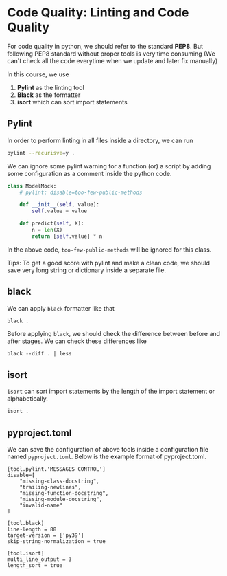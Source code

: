 # Code Quality: Linting and Code Quality

For code quality in python, we should refer to the standard **PEP8**. But following PEP8 standard without proper tools is very time consuming (We can't check all the code everytime when we update and later fix manually)

In this course, we use 

1. **Pylint** as the linting tool
2. **Black** as the formatter
3. **isort** which can sort import statements

## Pylint

In order to perform linting in all files inside a directory, we can run

```bash
pylint --recurisve=y .
```

We can ignore some pylint warning for a function (or) a script by adding some configuration as a comment inside the python code.

```python
class ModelMock:
    # pylint: disable=too-few-public-methods

    def __init__(self, value):
        self.value = value

    def predict(self, X):
        n = len(X)
        return [self.value] * n
```

In the above code, `too-few-public-methods` will be ignored for this class.

Tips: To get a good score with pylint and make a clean code, we should save very long string or dictionary inside a separate file.

## black

We can apply `black` formatter like that

```bash
black .
```

Before applying `black`, we should check the difference between before and after stages.
We can check these differences like
```
black --diff . | less
```

## isort

`isort` can sort import statements by the length of the import statement or alphabetically. 

```bash
isort .
```

## pyproject.toml

We can save the configuration of above tools inside a configuration file named `pyproject.toml`. Below is the example format of pyproject.toml.

```
[tool.pylint.'MESSAGES CONTROL']
disable=[
    "missing-class-docstring",
    "trailing-newlines",
    "missing-function-docstring",
    "missing-module-docstring",
    "invalid-name"
]

[tool.black]
line-length = 88
target-version = ['py39']
skip-string-normalization = true

[tool.isort]
multi_line_output = 3
length_sort = true
```


